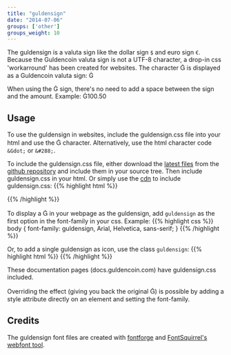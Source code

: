 ```yaml
---
title: "guldensign"
date: "2014-07-06"
groups: ['other']
groups_weight: 10
---
```


The guldensign is a valuta sign like the dollar sign `$` and euro sign `€`. 
Because the Guldencoin valuta sign is not a UTF-8 character, a drop-in css 'workarround' has been created for websites. The character <span style='font-family:"proxima-nova", "HelveticaNeue-Light", "Helvetica Neue Light", "Helvetica Neue", Helvetica, Arial, "Lucida Grande", sans-serif !important;'>Ġ</span> is displayed as a Guldencoin valuta sign: Ġ

When using the Ġ sign, there's no need to add a space between the sign and the amount. Example: Ġ100.50


## Usage

To use the guldensign in websites, include the guldensign.css file into your html and use the <span style='font-family:"proxima-nova", "HelveticaNeue-Light", "Helvetica Neue Light", "Helvetica Neue", Helvetica, Arial, "Lucida Grande", sans-serif !important;'>Ġ</span> character. Alternatively, use the html character code `&Gdot;` or `&#288;`.

To include the guldensign.css file, either download the [latest files](https://github.com/nlgcoin/guldensign/archive/master.zip) from the [github repository](https://github.com/nlgcoin/guldensign) and include them in your source tree. Then include guldensign.css in your html.
Or simply use the [cdn](/services/cdn) to include guldensign.css:
{{% highlight html %}}
<link rel="stylesheet" type="text/css" href="//nlgcdn.com/guldensign/1/guldensign.css" />
{{% /highlight %}}

To display a <span style='font-family:"proxima-nova", "HelveticaNeue-Light", "Helvetica Neue Light", "Helvetica Neue", Helvetica, Arial, "Lucida Grande", sans-serif !important;'>Ġ</span> in your webpage as the guldensign, add `guldensign` as the first option in the font-family in your css. Example:
{{% highlight css %}}
body {
	font-family: guldensign, Arial, Helvetica, sans-serif;
}
{{% /highlight %}}

Or, to add a single guldensign as icon, use the class `guldensign`:
{{% highlight html %}}
<i class="guldensign" ></i>
{{% /highlight %}}

These documentation pages (docs.guldencoin.com) have guldensign.css included.

Overriding the effect (giving you back the original <span style='font-family:"proxima-nova", "HelveticaNeue-Light", "Helvetica Neue Light", "Helvetica Neue", Helvetica, Arial, "Lucida Grande", sans-serif !important;'>Ġ</span>) is possible by adding a style attribute directly on an element and setting the font-family.


## Credits
The guldensign font files are created with [fontforge](http://fontforge.org/) and [FontSquirrel's webfont tool](http://www.fontsquirrel.com/tools/webfont-generator).
